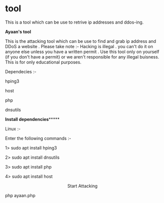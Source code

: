 # tool
This is a tool which can be use to retrive ip addresses and ddos-ing. 

****************************Ayaan's tool****************************  

This is the attacking tool which can be use to find and grab ip address and DDoS a website .
Please take note :-
Hacking is illegal . you can't do it on anyone else unless you have a written permit . 
Use this tool only on yourself (if you don't have a permit) or we aren't responsible for any illegal buisness.
This is for only educational purposes.

Dependecies :-

hping3
 
host

php

dnsutils

**********************Install dependencies***************************

 Linux :-
 
Enter the following commands :-

1> sudo apt install hping3

2> sudo apt install dnsutils

3> sudo apt install php 

4> sudo apt install host

<center>Start Attacking</center>

php ayaan.php
